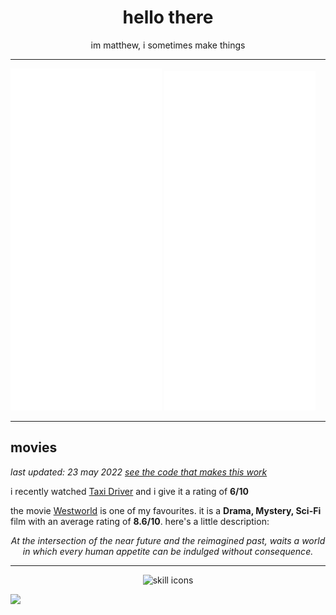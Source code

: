 <div align="center">

  # hello there
  
  im matthew, i sometimes make things

</div>

---

<img width="48%" src="https://raw.githubusercontent.com/matievisthekat/matievisthekat/master/overall-metrics.svg" alt="Overall Metrics" /> <img width="48%" src="https://raw.githubusercontent.com/matievisthekat/matievisthekat/master/recent-metrics.svg" alt="Recent Metrics" />

---

## movies
*last updated: <!--common.timestamp:start-->23 may 2022<!--common.timestamp:end-->
[see the code that makes this work](https://github.com/matievisthekat/matievisthekat/tree/master/movies)*

i recently watched <!--recent.link:start text="recent.title"-->[Taxi Driver](https://imdb.com/title/tt0075314/ 'imdb page')<!--recent.link:end--> and i give it a rating of **<!--recent.rating:start-->6<!--recent.rating:end-->/10**

the movie <!--favourite.link:start text="favourite.title"-->[Westworld](https://imdb.com/title/tt0475784/?ref_=ttls_li_i 'imdb page')<!--favourite.link:end--> is one of my favourites. it is a **<!--favourite.genre:start-->Drama, Mystery, Sci-Fi<!--favourite.genre:end-->** film with an average rating of **<!--favourite.avgRating:start-->8.6<!--favourite.avgRating:end-->/10**. here's a little description:

<div align="center">

  *<!--favourite.desc:start-->At the intersection of the near future and the reimagined past, waits a world in which every human appetite can be indulged without consequence.<!--favourite.desc:end-->*
  
</div>

---

<div align="center">
     <img src="https://skillicons.dev/icons?perline=10&i=cloudflare,netlify,heroku,figma,electron,sass,emotion,css,html,dart,flutter,deno,express,svelte,react,nextjs,ts,js,nodejs,ruby,rails,rust,linux,git,vim,vscode,nginx,mongodb,mysql,postgres" alt="skill icons" />
</div>

![](https://hit.yhype.me/github/profile?user_id=45036977)
